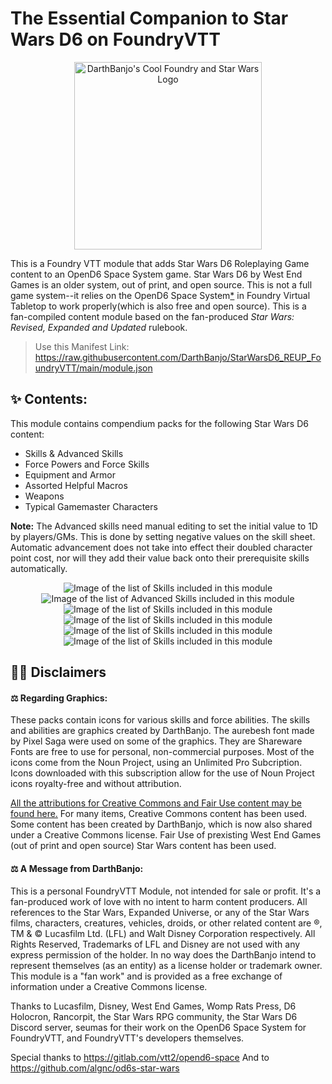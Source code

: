# The Essential Companion to Star Wars D6 on FoundryVTT

<p align="center"><img src="/art/SWFVTT.png" alt="DarthBanjo's Cool Foundry and Star Wars Logo" width="300"/></p>

This is a Foundry VTT module that adds Star Wars D6 Roleplaying Game content to an OpenD6 Space System game. Star Wars D6 by West End Games is an older system, out of print, and open source.  This is not a full game system--it relies on the OpenD6 Space System[\*](https://github.com/DarthBanjo/StarWarsD6_REUP_FoundryVTT/blob/main/starwarsconfigchecklist.md) in Foundry Virtual Tabletop to work properly(which is also free and open source). This is a fan-compiled content module based on the fan-produced *Star Wars: Revised, Expanded and Updated* rulebook.

> Use this Manifest Link: https://raw.githubusercontent.com/DarthBanjo/StarWarsD6_REUP_FoundryVTT/main/module.json

## ✨ Contents:
This module contains compendium packs for the following Star Wars D6 content:
- Skills & Advanced Skills 
- Force Powers and Force Skills 
- Equipment and Armor
- Assorted Helpful Macros 
- Weapons
- Typical Gamemaster Characters

**Note:** The Advanced skills need manual editing to set the initial value to 1D by players/GMs. This is done by setting negative values on the skill sheet. Automatic advancement does not take into effect their doubled character point cost, nor will they add their value back onto their prerequisite skills automatically. 

<p align="center">
  <img src="/art/pack_skills.png" alt="Image of the list of Skills included in this module" /*width="300"*/ >
  <img src="/art/pack_skills_a.png" alt="Image of the list of Advanced Skills included in this module" /*width="300"*/ >
  <img src="/art/pack_forcepowers.png" alt="Image of the list of Skills included in this module" /*width="300"*/ >
  <img src="/art/pack_gear.png" alt="Image of the list of Skills included in this module" /*width="300"*/ >
  <img src="/art/pack_weapons.png" alt="Image of the list of Skills included in this module" /*width="300"*/ >
  <img src="/art/pack_gmpc.png" alt="Image of the list of Skills included in this module" /*width="300"*/ >

</p>

## 👨‍⚖️ Disclaimers

#### ⚖️ Regarding Graphics:
These packs contain icons for various skills and force abilities. The skills and abilities are graphics created by DarthBanjo. The aurebesh font made by Pixel Saga were used on some of the graphics. They are Shareware Fonts are free to use for personal, non-commercial purposes. Most of the icons come from the Noun Project, using an Unlimited Pro Subcription. Icons downloaded with this subscription allow for the use of Noun Project icons royalty-free and without attribution. 

[All the attributions for Creative Commons and Fair Use content may be found here.](https://github.com/DarthBanjo/StarWarsD6_REUP_FoundryVTT/blob/main/attributions.md) For many items, Creative Commons content has been used. Some content has been created by DarthBanjo, which is now also shared under a Creative Commons license. Fair Use of prexisting West End Games (out of print and open source) Star Wars content has been used.

#### ⚖️ A Message from DarthBanjo: 
This is a personal FoundryVTT Module, not intended for sale or profit. It's a fan-produced work of love with no intent to harm content producers. All references to the Star Wars, Expanded Universe, or any of the Star Wars films, characters, creatures, vehicles, droids, or other related content are ®, TM & © Lucasfilm Ltd. (LFL) and Walt Disney Corporation respectively. All Rights Reserved, Trademarks of LFL and Disney are not used with any express permission of the holder. In no way does the DarthBanjo intend to represent themselves (as an entity) as a license holder or trademark owner. This module is a "fan work" and is provided as a free exchange of information under a Creative Commons license.

Thanks to Lucasfilm, Disney, West End Games, Womp Rats Press, D6 Holocron, Rancorpit, the Star Wars RPG community, the Star Wars D6 Discord server, seumas for their work on the OpenD6 Space System for FoundryVTT, and FoundryVTT's developers themselves. 

Special thanks to https://gitlab.com/vtt2/opend6-space
And to https://github.com/algnc/od6s-star-wars 
